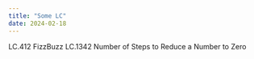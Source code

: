 ```yaml
---
title: "Some LC"
date: 2024-02-18
---
```

LC.412 FizzBuzz
LC.1342 Number of Steps to Reduce a Number to Zero
